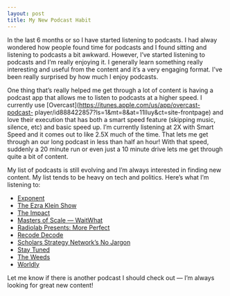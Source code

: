 ```yaml
---
layout: post
title: My New Podcast Habit
---
```


In the last 6 months or so I have started listening to podcasts. I had alway
wondered how people found time for podcasts and I found sitting and listening
to podcasts a bit awkward. However, I’ve started listening to podcasts and I’m
really enjoying it. I generally learn something really interesting and useful
from the content and it’s a very engaging format. I’ve been really surprised
by how much I enjoy podcasts.

One thing that’s really helped me get through a lot of content is having a
podcast app that allows me to listen to podcasts at a higher speed. I
currently use [Overcast](https://itunes.apple.com/us/app/overcast-podcast-
player/id888422857?ls=1&mt=8&at=11lIuy&ct=site-frontpage) and love their
execution that has both a smart speed feature (skipping music, silence, etc)
and basic speed up. I’m currently listening at 2X with Smart Speed and it
comes out to like 2.5X much of the time. That lets me get through an our long
podcast in less than half an hour! With that speed, suddenly a 20 minute run
or even just a 10 minute drive lets me get through quite a bit of content.

My list of podcasts is still evolving and I’m always interested in finding new
content. My list tends to be heavy on tech and politics. Here’s what I’m
listening to:

  * [Exponent](http://exponent.fm/)
  * [The Ezra Klein Show](https://www.vox.com/ezra-klein-show-podcast)
  * [The Impact](https://www.vox.com/the-impact)
  * [Masters of Scale — WaitWhat](https://mastersofscale.com/)
  * [Radiolab Presents: More Perfect](https://www.wnyc.org/shows/radiolabmoreperfect/)
  * [Recode Decode](https://www.recode.net/recode-decode-podcast-kara-swisher)
  * [Scholars Strategy Network’s No Jargon](http://www.scholarsstrategynetwork.org/no-jargon)
  * [Stay Tuned](https://www.wnycstudios.org/shows/preetbharara)
  * [The Weeds](https://www.vox.com/the-weeds)
  * [Worldly](https://www.vox.com/worldly)

Let me know if there is another podcast I should check out — I’m always
looking for great new content!

